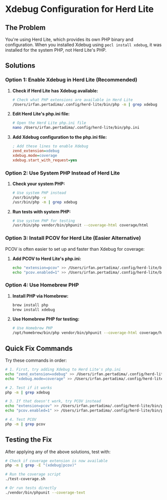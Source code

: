# Xdebug Configuration for Herd Lite

## The Problem
You're using Herd Lite, which provides its own PHP binary and configuration. When you installed Xdebug using `pecl install xdebug`, it was installed for the system PHP, not Herd Lite's PHP.

## Solutions

### Option 1: Enable Xdebug in Herd Lite (Recommended)

1. **Check if Herd Lite has Xdebug available:**
   ```bash
   # Check what PHP extensions are available in Herd Lite
   /Users/irfan.pertadima/.config/herd-lite/bin/php -m | grep xdebug
   ```

2. **Edit Herd Lite's php.ini file:**
   ```bash
   # Open the Herd Lite php.ini file
   nano /Users/irfan.pertadima/.config/herd-lite/bin/php.ini
   ```

3. **Add Xdebug configuration to the php.ini file:**
   ```ini
   ; Add these lines to enable Xdebug
   zend_extension=xdebug
   xdebug.mode=coverage
   xdebug.start_with_request=yes
   ```

### Option 2: Use System PHP Instead of Herd Lite

1. **Check your system PHP:**
   ```bash
   # Use system PHP instead
   /usr/bin/php -v
   /usr/bin/php -m | grep xdebug
   ```

2. **Run tests with system PHP:**
   ```bash
   # Use system PHP for testing
   /usr/bin/php vendor/bin/phpunit --coverage-html coverage/html
   ```

### Option 3: Install PCOV for Herd Lite (Easier Alternative)

PCOV is often easier to set up and faster than Xdebug for coverage:

1. **Add PCOV to Herd Lite's php.ini:**
   ```bash
   echo "extension=pcov" >> /Users/irfan.pertadima/.config/herd-lite/bin/php.ini
   echo "pcov.enabled=1" >> /Users/irfan.pertadima/.config/herd-lite/bin/php.ini
   ```

### Option 4: Use Homebrew PHP

1. **Install PHP via Homebrew:**
   ```bash
   brew install php
   brew install xdebug
   ```

2. **Use Homebrew PHP for testing:**
   ```bash
   # Use Homebrew PHP
   /opt/homebrew/bin/php vendor/bin/phpunit --coverage-html coverage/html
   ```

## Quick Fix Commands

Try these commands in order:

```bash
# 1. First, try adding Xdebug to Herd Lite's php.ini
echo "zend_extension=xdebug" >> /Users/irfan.pertadima/.config/herd-lite/bin/php.ini
echo "xdebug.mode=coverage" >> /Users/irfan.pertadima/.config/herd-lite/bin/php.ini

# 2. Test if it works
php -m | grep xdebug

# 3. If that doesn't work, try PCOV instead
echo "extension=pcov" >> /Users/irfan.pertadima/.config/herd-lite/bin/php.ini
echo "pcov.enabled=1" >> /Users/irfan.pertadima/.config/herd-lite/bin/php.ini

# 4. Test PCOV
php -m | grep pcov
```

## Testing the Fix

After applying any of the above solutions, test with:

```bash
# Check if coverage extension is now available
php -m | grep -E "(xdebug|pcov)"

# Run the coverage script
./test-coverage.sh

# Or run tests directly
./vendor/bin/phpunit --coverage-text
```
